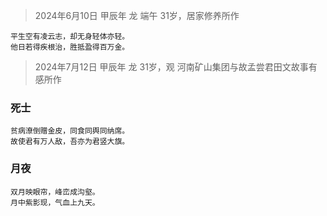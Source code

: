 > 2024年6月10日 甲辰年 龙 端午 31岁，居家修养所作
```
平生空有凌云志，却无身轻体亦轻。
他日若得疾根治，胜抵盈得百万金。
```
> 2024年7月12日 甲辰年 龙 31岁，观 河南矿山集团与故孟尝君田文故事有感所作

### 死士
```
贫病潦倒赠金皮，同食同舆同纳席。
故使君有万人敌，吾亦为君竖大旗。
```

### 月夜
```
双月映眼帘，峰峦成沟壑。
月中紫影现，气血上九天。
```